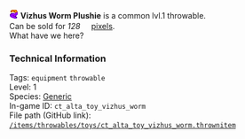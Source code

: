 ![ ](https://raw.githubusercontent.com/Ceterai/Enternia/main/items/throwables/toys/ct_alta_toy_vizhus_worm.png) **Vizhus Worm Plushie** is a common lvl.1 throwable.  
Can be sold for *128* <img src="https://starbounder.org/mediawiki/images/2/21/Pixel.png" width="12" height="16"/> [pixels](https://starbounder.org/Pixel).  
What have we here?

### Technical Information

Tags: `equipment` `throwable`  
Level: 1  
Species: [Generic](https://starbounder.org/Perfectly_Generic_Item)  
In-game ID: `ct_alta_toy_vizhus_worm`  
File path (GitHub link): [`/items/throwables/toys/ct_alta_toy_vizhus_worm.thrownitem`](https://github.com/Ceterai/Enternia/blob/main/items/throwables/toys/ct_alta_toy_vizhus_worm.thrownitem)
